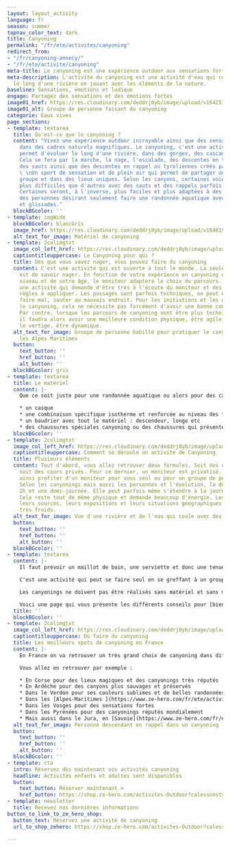 ```yaml
---
layout: layout_activity
language: fr
season: summer
topnav_color_text: dark
title: Canyoning
permalink: "/fr/ete/activites/canyoning"
redirect_from:
- "/fr/canyoning-annecy/"
- "/fr/ete/activite/canyoning"
meta-title: Le canyoning est une expérience outdoor aux sensations fortes
meta-description: L'activité du canyoning est une activité d'eau qui consiste à avancer
  le long d'une rivière en jouant avec les éléments de la nature.
baseline: Sensations, émotions et ludique
engage: Partagez des sensations et des émotions fortes
image01_href: https://res.cloudinary.com/deddrj0yb/image/upload/v1642512714/website/summer/harry-dona-9hHTZeKKK8Q-unsplash_ejimkd.jpg
image01_alt: Groupe de personne faisant du canyoning
categorie: Eaux vives
page_sections:
- template: textarea
  title: Qu'est-ce que le canyoning ?
  content: "Vivez une expérience outdoor incroyable ainsi que des sensations fortes
    dans des cadres naturels magnifiques. Le canyoning, c'est une activité d'eau qui
    permet d'évoluer le long d'une rivière, dans des gorges, des cascades, un torrent.
    Cela se fera par la marche, la nage, l'escalade, des descentes en toboggans naturels,
    des sauts ainsi que des descentes en rappel ou tyroliennes créés par le moniteur.
    \ \nUn sport de sensation et de plein air qui permet de partager un moment en
    groupe et dans des lieux uniques. Selon les canyons, certaines voies seront beaucoup
    plus difficiles que d'autres avec des sauts et des rappels parfois très hauts.
    Certaines seront, à l'inverse, plus faciles et plus adaptées à des enfants ou
    des personnes désirant seulement faire une randonnée aquatique avec quelques sauts
    et glissades."
  blockBGcolor: ''
- template: imgWide
  blockBGcolor: blancGris
  image_href: https://res.cloudinary.com/deddrj0yb/image/upload/v1648195885/website/assets/Recadr%C3%A9es/canyoning.png
  alt_text_for_image: Matériel de canyoning
- template: 2colimgtxt
  image_col_left_href: https://res.cloudinary.com/deddrj0yb/image/upload/v1638883620/website/summer/Canyoning-activite-famille_ov6myx.jpg
  captiontitleuppercase: Le Canyoning pour qui ?
  title: Dès que vous savez nager, vous pouvez faire du canyoning
  content: C'est une activité qui est ouverte à tout le monde. La seule condition
    est de savoir nager. En fonction de votre expérience en canyoning et de votre
    niveau et de votre âge, le moniteur adaptera le choix du parcours. Mais c'est
    une activité qui demande d'être très à l'écoute du moniteur et des différentes
    règles à appliquer. Les passages sont parfois techniques, on peut également se
    faire mal, sauter au mauvais endroit. Pour les initiations et les débuts dans
    le canyoning, cela ne nécessite pas forcément d'avoir une bonne condition physique.
    Par contre, lorsque les parcours de canyoning vont être plus techniques et engagés,
    il faudra alors avoir une meilleure condition physique, être agile, ne pas avoir
    le vertige, être dynamique.
  alt_text_for_image: Groupe de personne habillé pour pratiquer le canyoning dans
    les Alpes Maritimes
  button:
    text_button: ''
    href_button: ''
    alt_button: ''
  blockBGcolor: gris
- template: textarea
  title: Le matériel
  content: |-
    Que ce soit juste pour une randonnée aquatique ou alors pour des canyonings plus techniques, le matériel de canyoning est plutôt spécifique. Généralement le moniteur met à disposition la plupart du matériel. Vous allez donc retrouver :

    * un casque
    * une combinaison spécifique isotherme et renforcée au niveau des fesses et des genoux ainsi que sur les coudes
    * un baudrier avec tout le matériel : descendeur, longe etc
    * des chaussures spéciales canyoning ou des chaussures qui présentent des crampons (types chaussures de trail)
  blockBGcolor: ''
- template: 2colimgtxt
  image_col_left_href: https://res.cloudinary.com/deddrj0yb/image/upload/v1642516880/website/summer/pexels-julia-volk-6152738_q30qqg.jpg
  captiontitleuppercase: Comment se déroule un activité de Canyoning
  title: Plusieurs éléments
  content: Tout d'abord, vous allez retrouver deux formules. Soit des cours collectifs,
    soit des cours privés. Pour ce dernier, un moniteur est privatisé. Vous pouvez
    ainsi profiter d'un moniteur pour vous seul ou pour un groupe de personne défini.
    Selon les canyonings mais aussi les personnes et l'évolution, la durée varie entre
    2h et une demi-journée. Elle peut parfois même s'étendre à la journée entière.
    Cela reste tout de même physique et demande beaucoup d'énergie. Les canyons, selon
    leurs sources, leurs expositions et leurs situations géographiques peuvent être
    très froids.
  alt_text_for_image: Vue d'une rivière et de l'eau qui coule avec des trous d'eau
  button:
    text_button: ''
    href_button: ''
    alt_button: ''
  blockBGcolor: ''
- template: textarea
  content: |-
    Il faut prévoir un maillot de bain, une serviette et donc une tenue de rechange. Mais aussi, une bouteille d'eau qui peut être amenée par le moniteur ainsi qu'une barre énergétique.

    C'est une activité qui peut se faire seul en se greffant à un groupe, ou avec des amis, mais également avec ses enfants. Le canyoning est un bon moyen de vivre une expérience riche en émotion tout en s'amusant dans un cadre naturel.

    Les canyonings ne doivent pas être réalisés sans matériel et sans moniteur. Si vous tentez de réaliser le canyoning sans connaitre les règles et surtout le lieu, cela peut s'avérer très dangereux. Cela est d'autant plus vrai dans les zones où l'accès aux sauveteurs n'est pas facilité. Le canyoning est par ailleurs un lieu naturel qui bouge et se transforme chaque année en fonction des conditions météorologiques.

    Voici une page qui vous présente les différents conseils pour [bien débuter le canyoning](https://www.ze-hero.com/fr/ete/conseils/conseils-canyoning).
  title: ''
  blockBGcolor: ''
- template: 2colimgtxt
  image_col_left_href: https://res.cloudinary.com/deddrj0yb/image/upload/v1643730311/website/Canyoning%2006/IMG_6342_nrdlmr.jpg
  captiontitleuppercase: Où faire du canyoning
  title: Les meilleurs spots de canyoning en France
  content: |-
    En France on va retrouver un très grand choix de canyoning dans différentes régions. Ces différents canyons correspondront à tous les niveaux et tous les goûts. Vous allez parfois avoir des canyonings magnifiques, mais qui seront moins techniques. Vous aurez aussi des canyonings moins jolis, mais qui seront techniques, exigeants et plus sensationnels.

    Vous allez en retrouver par exemple :

    * En Corse pour des lieux magiques et des canyonings très réputés
    * En Ardèche pour des canyons plus sauvages et préservés
    * Dans le Verdon pour ses couleurs sublimes et de belles randonnées aquatiques
    * Dans les [Alpes-Maritimes ](https://www.ze-hero.com/fr/ete/activites/canyoning-alpes-maritimes)pour des canyonings mixtes
    * Dans les Vosges pour des sensations fortes
    * Dans les Pyrénées pour des canyonings réputés mondialement
    * Mais aussi dans le Jura, en [Savoie](https://www.ze-hero.com/fr/ete/activites/canyoning-annecy), en Haute-Savoie...
  alt_text_for_image: Personne descendant en rappel dans un canyoning
  button:
    text_button: ''
    href_button: ''
    alt_button: ''
  blockBGcolor: ''
- template: cta
  intro: Réservez dès maintenant vos activités canyoning
  headline: Activités enfants et adultes sont disponibles
  button:
    text_button: Réserver maintenant >
    href_button: https://shop.ze-hero.com/activites-Outdoor?calessonstype=all&catypegenderlistsummer=all&calessonsactivitytype=Canyoning&start-date=
- template: newsletter
  title: Recevez nos dernières informations
button_to_link_to_ze_hero_shop:
  button_text: Réservez une activité de canyoning
  url_to_shop_zehero: https://shop.ze-hero.com/activites-Outdoor?calessonstype=all&catypegenderlistsummer=all&calessonsactivitytype=Canyoning&start-date=

---
```

